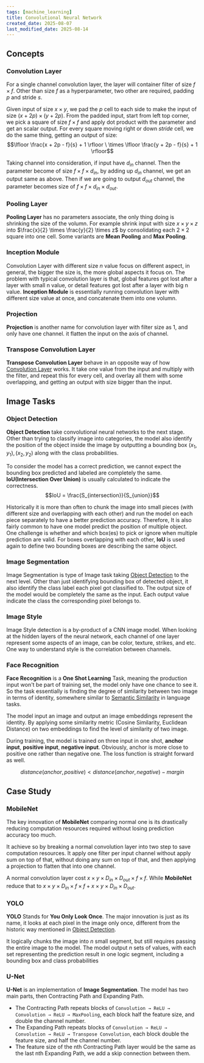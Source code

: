 ```yaml
---
tags: [machine_learning]
title: Convolutional Neural Network
created_date: 2025-08-07
last_modified_date: 2025-08-14
---
```


## Concepts

### Convolution Layer

For a single channel convolution layer, the layer will container filter of size $f \times f$. Other than size $f$ as a hyperparameter, two other are required, padding $p$ and stride $s$.

Given input of size $x \times y$, we pad the $p$ cell to each side to make the input of size $(x + 2p) \times (y + 2p)$. From the padded input, start from left top corner, we pick a square of size $f \times f$ and apply dot product with the parameter and get an scalar output. For every square moving right or down $stride$ cell, we do the same thing, getting an output of size: $$\lfloor \frac{x + 2p - f}{s} + 1 \rfloor \ \times \lfloor \frac{y + 2p - f}{s} + 1 \rfloor$$

Taking channel into consideration, if input have $d_{in}$ channel. Then the parameter become of size $f \times f \times d_{in}$, by adding up $d_{in}$ channel, we get an output same as above. Then if we are going to output $d_{out}$ channel, the parameter becomes size of $f \times f \times d_{in} \times d_{out}$.

### Pooling Layer

**Pooling Layer** has no parameters associate, the only thing doing is shrinking the size of the volumn. For example shrink input with size $x \times y\times z$ into $\frac{x}{2} \times \frac{y}{2} \times z$ by consolidating each $2 \times 2$ square into one cell. Some variants are **Mean Pooling** and **Max Pooling**.

### Inception Module

Convolution Layer with different size $n$ value focus on different aspect, in general, the bigger the size is, the more global aspects it focus on. The problem with typical convolution layer is that, global features got lost after a layer with small n value, or detail features got lost after a layer with big n value. **Inception Module** is essentially running convolution layer with different size value at once, and concatenate them into one volumn.

### Projection

**Projection** is another name for convolution layer with filter size as 1, and only have one channel. it flatten the input on the axis of channel.

### Transpose Convolution Layer

**Transpose Convolution Layer** behave in an opposite way of how [Convolution Layer](#Convolution%20Layer) works. It take one value from the input and multiply with the filter, and repeat this for every cell, and overlay all them with some overlapping, and getting an output with size bigger than the input.

## Image Tasks

### Object Detection

**Object Detection** take convolutional neural networks to the next stage. Other than trying to classify image into categories, the model also identify the position of the object inside the image by outputting a bounding box $(x_1, y_1), (x_2, y_2)$ along with the class probabilities.

To consider the model has a correct prediction, we cannot expect the bounding box predicted and labeled are completely the same. **IoU(Intersection Over Union)** is usually calculated to indicate the correctness. $$IoU = \frac{S_{intersection}}{S_{union}}$$

Historically it is more than often to chunk the image into small pieces (with different size and overlapping with each other) and run the model on each piece separately to have a better prediction accuracy. Therefore, It is also fairly common to have one model predict the position of multiple object. One challenge is whether and which box(es) to pick or ignore when multiple prediction are valid. For boxes overlapping with each other, **IoU** is used again to define two bounding boxes are describing the same object.

### Image Segmentation

Image Segmentation is type of Image task taking [Object Detection](#Object%20Detection) to the next level. Other than just identifying bounding box of detected object, it also identify the class label each pixel got classified to. The output size of the model would be completely the same as the input. Each output value indicate the class the corresponding pixel belongs to.

### Image Style

Image Style detection is a by-product of a CNN image model. When looking at the hidden layers of the neural network, each channel of one layer represent some aspects of an image, can be color, texture, strikes, and etc. One way to understand style is the correlation between channels.

### Face Recognition

**Face Recognition** is a **One Shot Learning** Task, meaning the production input won't be part of training set, the model only have one chance to see it. So the task essentially is finding the degree of similarity between two image in terms of identity, somewhere similar to [Semantic Similarity](as/developer/notes/transformer.md#Semantic%20Similarity) in language tasks.

The model input an image and output an image embeddings represent the identity. By applying some similarity metric (Cosine Similarity, Euclidean Distance) on two embeddings to find the level of similarity of two image.

During training, the model is trained on three input in one shot, **anchor input**, **positive input**, **negative input**. Obviously, anchor is more close to positive one rather than negative one. The loss function is straight forward as well.

$$distance(anchor, positive) \lt distance(anchor, negative) - margin$$

## Case Study

### MobileNet

The key innovation of **MobileNet** comparing normal one is its drastically reducing computation resources required without losing prediction accuracy too much.

It achieve so by breaking a normal convolution layer into two step to save computation resources. It apply one filter per input channel without apply sum on top of that, without doing any sum on top of that, and then applying a projection to flatten that into one channel.

A normal convolution layer cost $x \times y \times D_{in} \times D_{out} \times f \times f$. While **MobileNet** reduce that to $x \times y \times D_{in} \times f \times f + x \times y \times D_{in} \times D_{out}$.

### YOLO

**YOLO** Stands for **You Only Look Once**. The major innovation is just as its name, it looks at each pixel in the image only once, different from the historic way mentioned in [Object Detection](#Object%20Detection).

It logically chunks the image into $n$ small segment, but still requires passing the entire image to the model. The model output $n$ sets of values, with each set representing the prediction result in one logic segment, including a bounding box and class probabilities

### U-Net

**U-Net** is an implementation of **Image Segmentation**. The model has two main parts, then Contracting Path and Expanding Path.
- The Contracting Path repeats blocks of `Convolution → ReLU → Convolution → ReLU → MaxPooling`, each block half the feature size, and double the channel number.
- The Expanding Path repeats blocks of `Convolution → ReLU → Convolution → ReLU → Transpose Convolution`, each block double the feature size, and half the channel number.
- The feature size of the nth Contracting Path layer would be the same as the last nth Expanding Path, we add a skip connection between them.
